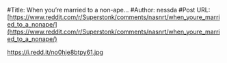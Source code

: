 #Title: When you’re married to a non-ape...
#Author: nessda
#Post URL: [https://www.reddit.com/r/Superstonk/comments/nasnrt/when_youre_married_to_a_nonape/](https://www.reddit.com/r/Superstonk/comments/nasnrt/when_youre_married_to_a_nonape/)


https://i.redd.it/no0hje8btpy61.jpg